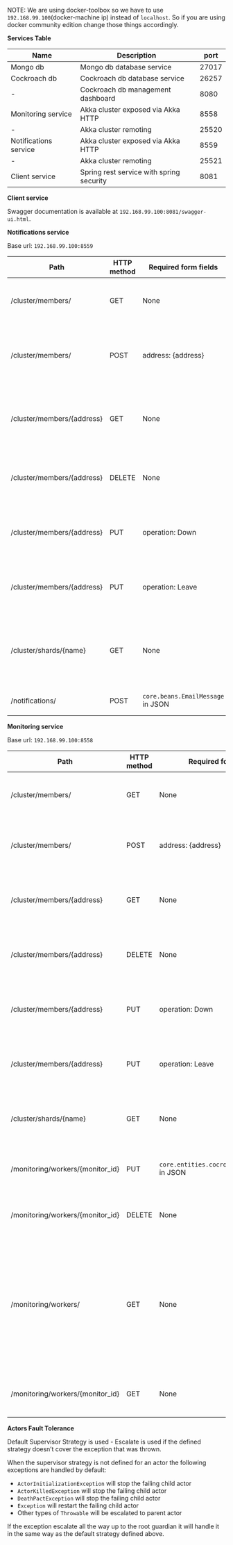 NOTE: We are using docker-toolbox so we have to use `192.168.99.100`(docker-machine ip) instead of `localhost`. So if you
are using docker community edition change those things accordingly.  

**Services Table**

Name|Description|port
---|---|---
Mongo db|Mongo db database service|27017
Cockroach db|Cockroach db database service|26257
-|Cockroach db management dashboard|8080
Monitoring service|Akka cluster exposed via Akka HTTP|8558
-|Akka cluster remoting|25520
Notifications service|Akka cluster exposed via Akka HTTP|8559
-|Akka cluster remoting|25521
Client service|Spring rest service with spring security|8081

**Client service**

Swagger documentation is available at `192.168.99.100:8081/swagger-ui.html`.

**Notifications service**

Base url: `192.168.99.100:8559`

Path|HTTP method|Required form fields|Description
---|---|---|---
/cluster/members/|GET|None|	Returns the status of the Cluster in JSON format.
/cluster/members/|POST|address: {address}|Executes join operation in cluster for the provided {address}.
/cluster/members/{address}|	GET|None|Returns the status of {address} in the Cluster in JSON format.
/cluster/members/{address}|	DELETE|None|Executes leave operation in cluster for provided {address}.
/cluster/members/{address}|	PUT|operation: Down	|Executes down operation in cluster for provided {address}.
/cluster/members/{address}|	PUT|operation: Leave|Executes leave operation in cluster for provided {address}.
/cluster/shards/{name}|GET|None	|Returns shard info for the shard region with the provided {name}
/notifications/|POST|`core.beans.EmailMessage` in JSON|Submit an email notification.

**Monitoring service**

Base url: `192.168.99.100:8558`

Path|HTTP method|Required form fields|Description
---|---|---|---
/cluster/members/|GET|None|	Returns the status of the Cluster in JSON format.
/cluster/members/|POST|address: {address}|Executes join operation in cluster for the provided {address}.
/cluster/members/{address}|	GET|None|Returns the status of {address} in the Cluster in JSON format.
/cluster/members/{address}|	DELETE|None|Executes leave operation in cluster for provided {address}.
/cluster/members/{address}|	PUT|operation: Down	|Executes down operation in cluster for provided {address}.
/cluster/members/{address}|	PUT|operation: Leave|Executes leave operation in cluster for provided {address}.
/cluster/shards/{name}|GET|None	|Returns shard info for the shard region with the provided {name}
/monitoring/workers/{monitor_id}|PUT|`core.entities.cocroachdb.BaseMonitor` in JSON|Edit the worker actor with the given monitor
/monitoring/workers/{monitor_id}|DELETE|None|Delete the worker actor with the given monitor
/monitoring/workers/|GET|None|All the workers assigned to particular node; NOTE: This api is only for development purposes to debug as workers can go beyond thousands in real scenario.
/monitoring/workers/{monitor_id}|GET|None|Get the worker assigned to particular monitor

**Actors Fault Tolerance**

Default Supervisor Strategy is used - Escalate is used if the defined strategy doesn’t cover the exception that was thrown.

When the supervisor strategy is not defined for an actor the following exceptions are handled by default:
* `ActorInitializationException` will stop the failing child actor
* `ActorKilledException` will stop the failing child actor
* `DeathPactException` will stop the failing child actor
* `Exception` will restart the failing child actor
* Other types of `Throwable` will be escalated to parent actor

If the exception escalate all the way up to the root guardian it will handle it in the same way as the default strategy defined above.
